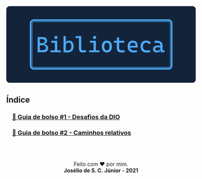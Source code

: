 <div align="center">
  <img src="res/banner.png" width="600px"/>
</div>

## Índice

### &nbsp;&nbsp;&nbsp;&nbsp;[📘 Guia de bolso #1 - Desafios da DIO](./guia-de-bolso/01-desafios-da-dio)
### &nbsp;&nbsp;&nbsp;&nbsp;[📘 Guia de bolso #2 - Caminhos relativos](./guia-de-bolso/02-caminhos-relativos)

<br><br>
<div align="center">Feito com ❤️ por mim.</div>
<div align="center"><b>Josélio de S. C. Júnior - 2021</b></div>
